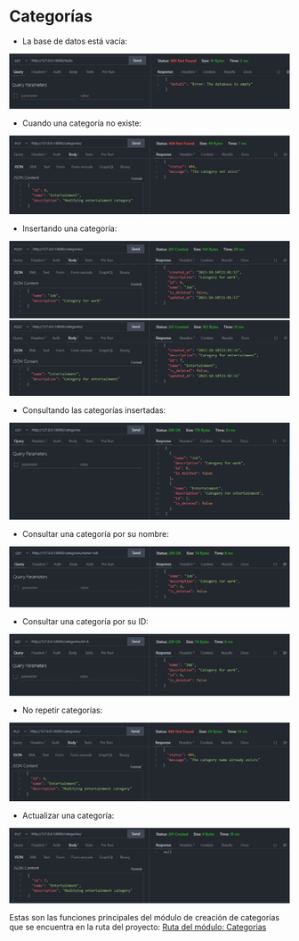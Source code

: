 # Categorías

* La base de datos está vacía:

![database is empty](./database-is-empty.PNG)

* Cuando una categoría no existe:

![Category not exist](./not-exist-category.PNG)

* Insertando una categoría:

![Category inserted one](./insert-category-one.PNG)
![Category inserted two](./insert-category-two.PNG)

* Consultando las categorías insertadas:

![get categories](./get-categories.PNG)

* Consultar una categoría por su nombre:

![get categories](./get-category-by-name.PNG)

* Consultar una categoría por su ID:

![get categories](./get-category-by-id.PNG)

* No repetir categorías:

![Category not exist](./not-repeat-name.PNG)

* Actualizar una categoría:

![Category not exist](./update-category.PNG)

Estas son las funciones principales del módulo de creación de categorías que se encuentra en la ruta del proyecto: [Ruta del módulo: Categorias](https://github.com/ErickSiguache/Task-List-API/tree/main/src/modules/categories)
